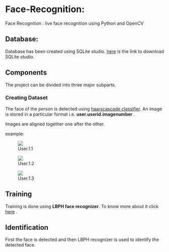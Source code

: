 # Face-Recognition:
Face Recognition : live face recognition using Python and OpenCV 
## Database:
Database has been created using SQLite studio.
[here](https://sqlitestudio.pl/index.rvt?act=download) is the link to download SQLite studio.

## Components
The project can be divided into three major subparts.

### Creating Dataset
The face of the person is detected using [haarscascade classifier](https://docs.opencv.org/3.4.3/d7/d8b/tutorial_py_face_detection.html).
An image is stored in a particular format i.e.  **user.userid.imagenumber** .

Images are aligned together one after the other.

example: <figure><img src='https://user-images.githubusercontent.com/35431962/46495322-bb3c2080-c832-11e8-9953-57478ea9779c.jpg'><figcaption>User.1.1</figcaption></figure> <figure><img src='https://user-images.githubusercontent.com/35431962/46497648-cc882b80-c838-11e8-9f8c-f19ece658f98.jpg'><figcaption>User.1.2</figcaption></figure> <figure><img src='https://user-images.githubusercontent.com/35431962/46497671-dd38a180-c838-11e8-8db9-92ecfd71f4e9.jpg'><figcaption>User.1.3</figcaption></figure>

## Training
Training is done using **LBPH face recognizer**.
To know more about it click [here](https://towardsdatascience.com/face-recognition-how-lbph-works-90ec258c3d6b) .

## Identification
First the face is detected and then LBPH recognizer is used to identify the detected face.
